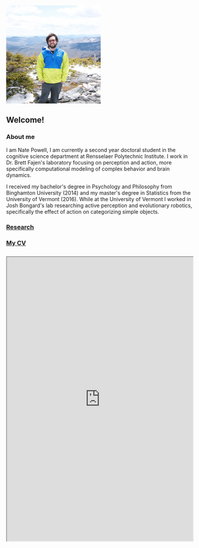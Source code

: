 <img src="https://github.com/natepowell81/natepowell81.github.io/blob/master/_images/me.png?raw=true" width="256">

## Welcome!


### About me

I am Nate Powell, I am currently a second year doctoral student in the cognitive science department at Rensselaer Polytechnic Institute. I work in Dr. Brett Fajen's laboratory focusing on perception and action, more specifically computational modeling of complex behavior and brain dynamics. 

I received my bachelor's degree in Psychology and Philosophy from Binghamton University (2014) and my master's degree in Statistics from the University of Vermont (2016). While at the University of Vermont I worked in Josh Bongard's lab researching active perception and evolutionary robotics, specifically the effect of action on categorizing simple objects.   

### [Research](research.md)

### [My CV](/_images/CV.pdf)

<iframe style="margin: 10px 0 40px 0;" class="pdf-iframe" src="https://drive.google.com/file/d/0B1eDcf0MpSiWRHdXSFdZLWxiVWs/view?usp=sharing" width="100%" height="768"></iframe>
